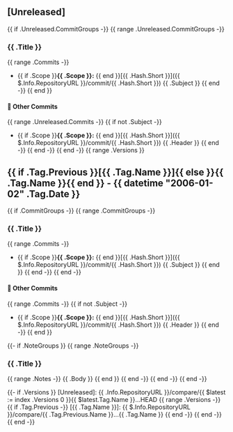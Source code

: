 
<a name="unreleased"></a>
## [Unreleased]
{{ if .Unreleased.CommitGroups -}}
{{ range .Unreleased.CommitGroups -}}
### {{ .Title }}
{{ range .Commits -}}
- {{ if .Scope }}**{{ .Scope }}:** {{ end }}[{{ .Hash.Short }}]({{ $.Info.RepositoryURL }}/commit/{{ .Hash.Short }}) {{ .Subject }}
{{ end -}}
{{ end }}
#### 🔮 Other Commits
{{ range .Unreleased.Commits -}}
{{ if not .Subject -}}
- {{ if .Scope }}**{{ .Scope }}:** {{ end }}[{{ .Hash.Short }}]({{ $.Info.RepositoryURL }}/commit/{{ .Hash.Short }}) {{ .Header }}
{{ end -}}
{{ end -}}
{{ end -}}
{{ range .Versions }}
<a name="{{ .Tag.Name }}"></a>
## {{ if .Tag.Previous }}[{{ .Tag.Name }}]{{ else }}{{ .Tag.Name }}{{ end }} - {{ datetime "2006-01-02" .Tag.Date }}
{{ if .CommitGroups -}}
{{ range .CommitGroups -}}
### {{ .Title }}
{{ range .Commits -}}
- {{ if .Scope }}**{{ .Scope }}:** {{ end }}[{{ .Hash.Short }}]({{ $.Info.RepositoryURL }}/commit/{{ .Hash.Short }}) {{ .Subject }}
{{ end }}
{{ end -}}
{{ end -}}
#### 🔮 Other Commits
{{ range .Commits -}}
{{ if not .Subject -}}
- {{ if .Scope }}**{{ .Scope }}:** {{ end }}[{{ .Hash.Short }}]({{ $.Info.RepositoryURL }}/commit/{{ .Hash.Short }}) {{ .Header }}
{{ end -}}
{{ end }}

{{- if .NoteGroups }}
{{ range .NoteGroups -}}
### {{ .Title }}
{{ range .Notes -}}
{{ .Body }}
{{ end }}
{{ end -}}
{{ end -}}
{{ end -}}

{{- if .Versions }}
[Unreleased]: {{ .Info.RepositoryURL }}/compare/{{ $latest := index .Versions 0 }}{{ $latest.Tag.Name }}...HEAD
{{ range .Versions -}}
{{ if .Tag.Previous -}}
[{{ .Tag.Name }}]: {{ $.Info.RepositoryURL }}/compare/{{ .Tag.Previous.Name }}...{{ .Tag.Name }}
{{ end -}}
{{ end -}}
{{ end -}}
